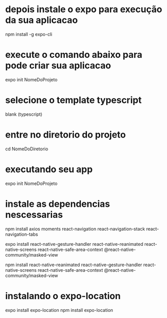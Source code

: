 # depois instale o expo para execução da sua aplicacao
npm install -g expo-cli

# execute o comando abaixo para pode criar sua aplicacao
expo init NomeDoProjeto

# selecione o template typescript
blank (typescript)

# entre no diretorio do projeto
cd NomeDoDiretorio

# executando seu app
expo init NomeDoProjeto

# instale as dependencias nescessarias
npm install axios moments react-navigation react-navigation-stack react-navigation-tabs

expo install react-native-gesture-handler react-native-reanimated react-native-screens react-native-safe-area-context @react-native-community/masked-view

npm install react-native-reanimated react-native-gesture-handler react-native-screens react-native-safe-area-context @react-native-community/masked-view

# instalando o expo-location
expo install expo-location
npm install expo-location

